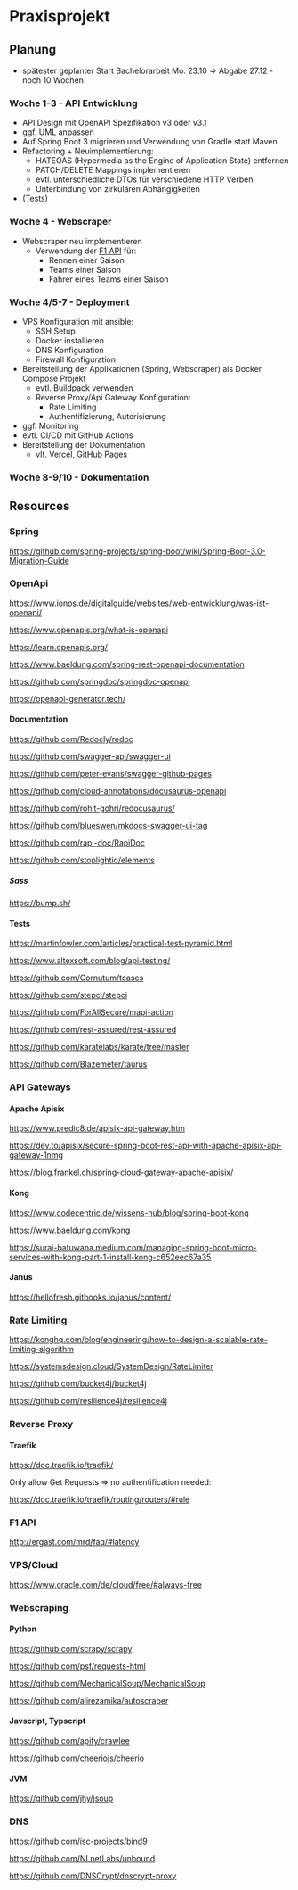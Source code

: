 # Praxisprojekt

## Planung

- spätester geplanter Start Bachelorarbeit Mo. 23.10 => Abgabe 27.12 - noch 10 Wochen

### Woche 1-3 - API Entwicklung

- API Design mit OpenAPI Spezifikation v3 oder v3.1
- ggf. UML anpassen
- Auf Spring Boot 3 migrieren und Verwendung von Gradle statt Maven
- Refactoring + Neuimplementierung:
  - HATEOAS (Hypermedia as the Engine of Application State) entfernen
  - PATCH/DELETE Mappings implementieren
  - evtl. unterschiedliche DTOs für verschiedene HTTP Verben
  - Unterbindung von zirkulären Abhängigkeiten
- (Tests)

### Woche 4 - Webscraper

- Webscraper neu implementieren
  - Verwendung der [F1 API](https://documenter.getpostman.com/view/11586746/SztEa7bL#07ddea42-7282-4b56-a2f0-0558e2e4ed49) für:
    - Rennen einer Saison
    - Teams einer Saison
    - Fahrer eines Teams einer Saison

### Woche 4/5-7 - Deployment

- VPS Konfiguration mit ansible:
  - SSH Setup
  - Docker installieren
  - DNS Konfiguration
  - Firewall Konfiguration
- Bereitstellung der Applikationen (Spring, Webscraper) als Docker Compose Projekt
  - evtl. Buildpack verwenden
  - Reverse Proxy/Api Gateway Konfiguration:
    - Rate Limiting
    - Authentifizierung, Autorisierung
- ggf. Monitoring
- evtl. CI/CD mit GitHub Actions
- Bereitstellung der Dokumentation
  - vlt. Vercel, GitHub Pages

### Woche 8-9/10 - Dokumentation

## Resources

### Spring

https://github.com/spring-projects/spring-boot/wiki/Spring-Boot-3.0-Migration-Guide

### OpenApi

https://www.ionos.de/digitalguide/websites/web-entwicklung/was-ist-openapi/

https://www.openapis.org/what-is-openapi

https://learn.openapis.org/

https://www.baeldung.com/spring-rest-openapi-documentation

https://github.com/springdoc/springdoc-openapi

https://openapi-generator.tech/

#### Documentation

https://github.com/Redocly/redoc

https://github.com/swagger-api/swagger-ui

https://github.com/peter-evans/swagger-github-pages

https://github.com/cloud-annotations/docusaurus-openapi

https://github.com/rohit-gohri/redocusaurus/

https://github.com/blueswen/mkdocs-swagger-ui-tag

https://github.com/rapi-doc/RapiDoc

https://github.com/stoplightio/elements

##### Sass

https://bump.sh/

#### Tests

https://martinfowler.com/articles/practical-test-pyramid.html

https://www.altexsoft.com/blog/api-testing/

https://github.com/Cornutum/tcases

https://github.com/stepci/stepci

https://github.com/ForAllSecure/mapi-action

https://github.com/rest-assured/rest-assured

https://github.com/karatelabs/karate/tree/master

https://github.com/Blazemeter/taurus

### API Gateways

#### Apache Apisix

https://www.predic8.de/apisix-api-gateway.htm

https://dev.to/apisix/secure-spring-boot-rest-api-with-apache-apisix-api-gateway-1nmg

https://blog.frankel.ch/spring-cloud-gateway-apache-apisix/

#### Kong

https://www.codecentric.de/wissens-hub/blog/spring-boot-kong

https://www.baeldung.com/kong

https://suraj-batuwana.medium.com/managing-spring-boot-micro-services-with-kong-part-1-install-kong-c652eec67a35

#### Janus

https://hellofresh.gitbooks.io/janus/content/

### Rate Limiting

https://konghq.com/blog/engineering/how-to-design-a-scalable-rate-limiting-algorithm

https://systemsdesign.cloud/SystemDesign/RateLimiter

https://github.com/bucket4j/bucket4j

https://github.com/resilience4j/resilience4j

### Reverse Proxy

#### Traefik

https://doc.traefik.io/traefik/

Only allow Get Requests => no authentification needed:

https://doc.traefik.io/traefik/routing/routers/#rule

### F1 API

http://ergast.com/mrd/faq/#latency

### VPS/Cloud

https://www.oracle.com/de/cloud/free/#always-free

### Webscraping

#### Python

https://github.com/scrapy/scrapy

https://github.com/psf/requests-html

https://github.com/MechanicalSoup/MechanicalSoup

https://github.com/alirezamika/autoscraper

#### Javscript, Typscript

https://github.com/apify/crawlee

https://github.com/cheeriojs/cheerio

#### JVM

https://github.com/jhy/jsoup

### DNS

https://github.com/isc-projects/bind9

https://github.com/NLnetLabs/unbound

https://github.com/DNSCrypt/dnscrypt-proxy
